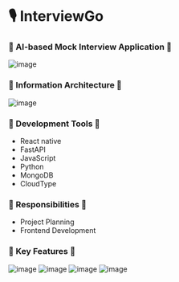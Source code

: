 # **🎙️ InterviewGo**
### 🔷 AI-based Mock Interview Application 🔷
![image](https://github.com/user-attachments/assets/df911c9d-643b-4865-b7aa-7cffd935928a)

### 🔷 Information Architecture 🔷
![image](https://github.com/user-attachments/assets/89058df7-f269-43eb-a365-3e37afec69dd)

### 🔷 Development Tools 🔷
- React native
- FastAPI
- JavaScript
- Python
- MongoDB
- CloudType

### 🔷 Responsibilities 🔷
- Project Planning
- Frontend Development

### 🔷 Key Features 🔷
![image](https://github.com/user-attachments/assets/4b66348a-8bc7-4553-a861-bf77852bfd81)
![image](https://github.com/user-attachments/assets/9963c407-a65e-492c-85bc-507ec3c5649d)
![image](https://github.com/user-attachments/assets/4775a1cd-4a31-4430-8b4d-9f16d98dfb39)
![image](https://github.com/user-attachments/assets/3b13c88c-8440-451f-929b-d44f01b3d659)


